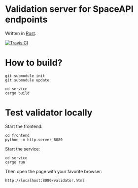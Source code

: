 # Validation server for SpaceAPI endpoints

Written in [Rust](https://rust-lang.org).

[![Travis CI][travis-ci-badge]][travis-ci]

# How to build?

    git submodule init
    git submodule update

    cd service
    cargo build

# Test validator locally

Start the frontend:

    cd frontend
    python -m http.server 8080

Start the service:

    cd service
    cargo run

Then open the page with your favorite browser:

    http://localhost:8080/validator.html


<!-- Badges -->
[travis-ci]: https://travis-ci.org/spacedirectory/validator
[travis-ci-badge]: https://img.shields.io/travis/spacedirectory/validator.svg

